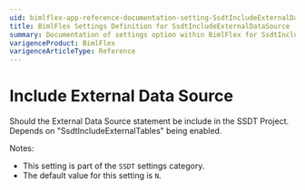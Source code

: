 ```yaml
---
uid: bimlflex-app-reference-documentation-setting-SsdtIncludeExternalDataSource
title: BimlFlex Settings Definition for SsdtIncludeExternalDataSource
summary: Documentation of settings option within BimlFlex for SsdtIncludeExternalDataSource
varigenceProduct: BimlFlex
varigenceArticleType: Reference
---
```


# Include External Data Source

Should the External Data Source statement be include in the SSDT Project. Depends on "SsdtIncludeExternalTables" being enabled.

Notes:
* This setting is part of the `SSDT` settings category.
 * The default value for this setting is `N`.